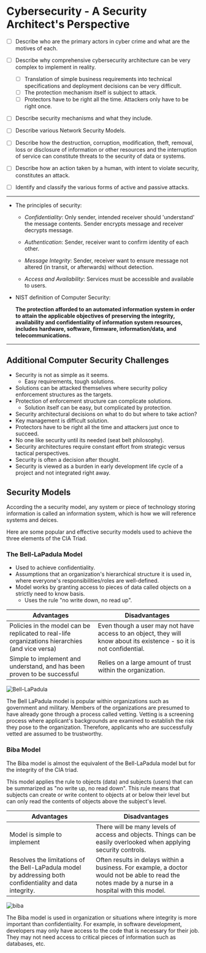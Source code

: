 
# Cybersecurity - A Security Architect's Perspective

- [ ] Describe who are the primary actors in cyber crime and what are the motives of each.

- [ ] Describe why comprehensive cybersecurity architecture can be very complex to implement in reality.
  - [ ] Translation of simple business requirements into technical specifications and deployment decisions can be very difficult.
  - [ ] The protection mechanism itself is subject to attack.
  - [ ] Protectors have to be right all the time. Attackers only have to be right once.

- [ ] Describe security mechanisms and what they include.

- [ ] Describe various Network Security Models.

- [ ] Describe how the destruction, corruption, modification, theft, removal, loss or disclosure of information or other resources and the interruption of service can constitute threats to the security of data or systems.

- [ ] Describe how an action taken by a human, with intent to violate security, constitutes an attack.

- [ ] Identify and classify the various forms of active and passive attacks.

---

- The principles of security:

  - *Confidentiality*: Only sender, intended receiver should 'understand' the message contents. Sender encrypts message and receiver decrypts message.
  
  - *Authentication*: Sender, receiver want to confirm identity of each other.
  
  - *Message Integrity*: Sender, receiver want to ensure message not altered (in transit, or afterwards) without detection.
  - *Access and Availability*: Services must be accessible and available to users.

- NIST definition of Computer Security:
  
  **The protection afforded to an automated information system in order to attain the applicable objectives of preserving the integrity, availability and confidentiality of information system resources, includes hardware, software, firmware, information/data, and telecommunications.**

---

## Additional Computer Security Challenges

- Security is not as simple as it seems.
  - Easy requirements, tough solutions.
- Solutions can be attacked themselves where security policy enforcement structures as the targets.
- Protection of enforcement structure can complicate solutions.
  - Solution itself can be easy, but complicated by protection.
- Security architectural decisions on what to do but where to take action?
- Key management is difficult solution.
- Protectors have to be right all the time and attackers just once to succeed.
- No one like security until its needed (seat belt philosophy).
- Security architectures require constant effort from strategic versus tactical perspectives.
- Security is often a decision after thought.
- Security is viewed as a burden in early development life cycle of a project and not integrated right away.

## Security Models

According the a security model, any system or piece of technology storing information is called an information system, which is how we will reference systems and deices.

Here are some popular and effective security models used to achieve the three elements of the CIA Triad.

### The Bell-LaPadula Model

- Used to achieve confidentiality.
- Assumptions that an organization's hierarchical structure it is used in, where everyone's responsibilities/roles are well-defined.
- Model works by granting access to pieces of data called objects on a strictly need to know basis.
  - Uses the rule "no write down, no read up".

| Advantages                                                                                      | Disadvantages                                                                                                        |
| ----------------------------------------------------------------------------------------------- | -------------------------------------------------------------------------------------------------------------------- |
| Policies in the model can be replicated to real-life organizations hierarchies (and vice versa) | Even though a user may not have access to an object, they will know about its existence - so it is not confidential. |
| Simple to implement and understand, and has been proven to be successful                        | Relies on a large amount of trust within the organization.                                                           |

![Bell-LaPadula](https://tryhackme-images.s3.amazonaws.com/user-uploads/5de96d9ca744773ea7ef8c00/room-content/0e6e5d9d80785fc287b4a67e1453b295.png)

The Bell LaPadula model is popular within organizations such as government and military. Members of the organizations are presumed to have already gone through a process called vetting. Vetting is a screening process where applicant's backgrounds are examined to establish the risk they pose to the organization. Therefore, applicants who are successfully vetted are assumed to be trustworthy.

### Biba Model

The Biba model is almost the equivalent of the Bell-LaPadula model but for the integrity of the CIA triad.

This model applies the rule to objects (data) and subjects (users) that can be summarized as "no write up, no read down". This rule means that subjects can create or write content to objects at or below their level but can only read the contents of objects above the subject's level.

| Advantages                                                                                                 | Disadvantages                                                                                                                                        |
| ---------------------------------------------------------------------------------------------------------- | ---------------------------------------------------------------------------------------------------------------------------------------------------- |
| Model is simple to implement                                                                               | There will be many levels of access and objects. Things can be easily overlooked when applying security controls.                                    |
| Resolves the limitations of the Bell-LaPadula model by addressing both confidentiality and data integrity. | Often results in delays within a business. For example, a doctor would not be able to read the notes made by a nurse in a hospital with this model. |

![biba](https://tryhackme-images.s3.amazonaws.com/user-uploads/5de96d9ca744773ea7ef8c00/room-content/895ba351ef24ef6495d290222e49470e.png)

The Biba model is used in organization or situations where integrity is more important than confidentiality. For example, in software development, developers may only have access to the code that is necessary for their job. They may not need access to critical pieces of information such as databases, etc. 